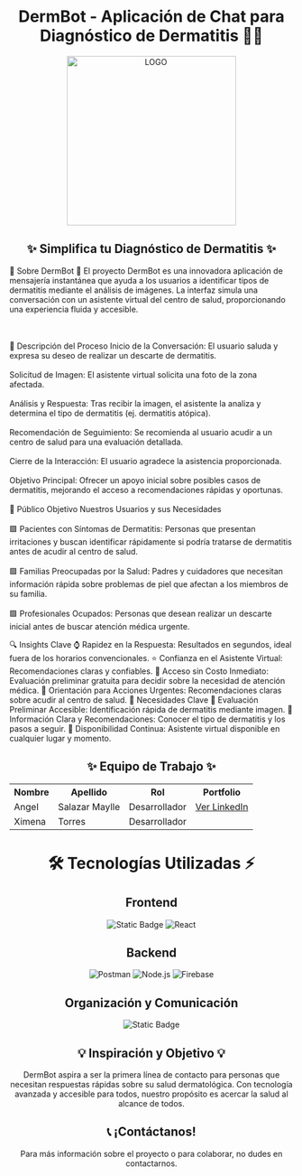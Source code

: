 <h1 align="center"> DermBot - Aplicación de Chat para Diagnóstico de Dermatitis 🤖💬</h1> <div align="center"> <img src="https://i.postimg.cc/6psGzxf8/Dermabot.jpg" width="300" alt="LOGO"> </div> <div align="center"> <h2>✨ Simplifica tu Diagnóstico de Dermatitis ✨</h2> </div>
📱 Sobre DermBot 🤖
El proyecto DermBot es una innovadora aplicación de mensajería instantánea que ayuda a los usuarios a identificar tipos de dermatitis mediante el análisis de imágenes. La interfaz simula una conversación con un asistente virtual del centro de salud, proporcionando una experiencia fluida y accesible.

 <br></br>
📝 Descripción del Proceso
Inicio de la Conversación: El usuario saluda y expresa su deseo de realizar un descarte de dermatitis.
 <br></br>
Solicitud de Imagen: El asistente virtual solicita una foto de la zona afectada.
 <br></br>
Análisis y Respuesta: Tras recibir la imagen, el asistente la analiza y determina el tipo de dermatitis (ej. dermatitis atópica).
 <br></br>
Recomendación de Seguimiento: Se recomienda al usuario acudir a un centro de salud para una evaluación detallada.
 <br></br>
Cierre de la Interacción: El usuario agradece la asistencia proporcionada.
 <br></br>
Objetivo Principal: Ofrecer un apoyo inicial sobre posibles casos de dermatitis, mejorando el acceso a recomendaciones rápidas y oportunas.
 <br></br>
🎯 Público Objetivo
Nuestros Usuarios y sus Necesidades
 <br></br>
🟩 Pacientes con Síntomas de Dermatitis: Personas que presentan irritaciones y buscan identificar rápidamente si podría tratarse de dermatitis antes de acudir al centro de salud.
 <br></br>
🟩 Familias Preocupadas por la Salud: Padres y cuidadores que necesitan información rápida sobre problemas de piel que afectan a los miembros de su familia.
 <br></br>
🟩 Profesionales Ocupados: Personas que desean realizar un descarte inicial antes de buscar atención médica urgente.

🔍 Insights Clave
⌚ Rapidez en la Respuesta: Resultados en segundos, ideal fuera de los horarios convencionales.
⭐ Confianza en el Asistente Virtual: Recomendaciones claras y confiables.
💸 Acceso sin Costo Inmediato: Evaluación preliminar gratuita para decidir sobre la necesidad de atención médica.
🔮 Orientación para Acciones Urgentes: Recomendaciones claras sobre acudir al centro de salud.
🚀 Necesidades Clave
🔹 Evaluación Preliminar Accesible: Identificación rápida de dermatitis mediante imagen.
🔹 Información Clara y Recomendaciones: Conocer el tipo de dermatitis y los pasos a seguir.
🔹 Disponibilidad Continua: Asistente virtual disponible en cualquier lugar y momento.
<h2 align="center">✨ Equipo de Trabajo ✨</h2> <div align="center"> <table> <tr> <th>Nombre</th> <th>Apellido</th> <th>Rol</th> <th>Portfolio</th> </tr> <tr> <td>Angel</td> <td>Salazar Maylle</td> <td>Desarrollador</td> <td><a href="https://www.linkedin.com/in/angel-salazar-maylle-36236b198/" target="_blank">Ver LinkedIn</a></td> </tr> <tr> <td>Ximena</td> <td>Torres</td> <td>Desarrollador</td> </tr> </table> </div>
<div align="center"> <h1>🛠️ Tecnologías Utilizadas ⚡</h1> </div> 
<div align='center'> <h2>Frontend</h2> </div> <div align='center'>
  
![Static Badge](https://img.shields.io/badge/Figma-%23F24E1E?style=for-the-badge&logo=figma&logoColor=white)
![React](https://img.shields.io/static/v1?style=for-the-badge&message=React&color=222222&logo=React&logoColor=61DAFB&label=)

</div> <div align='center'> <h2>Backend</h2> </div> <div align='center'>

![Postman](https://img.shields.io/badge/Postman-FF6C37?style=for-the-badge&logo=postman&logoColor=white)
![Node.js](https://img.shields.io/badge/Node.js-339933?style=for-the-badge&logo=node.js&logoColor=white)
![Firebase](https://img.shields.io/badge/Firebase-FFCA28?style=for-the-badge&logo=firebase&logoColor=black)

</div> <div align='center'> <h2>Organización y Comunicación</h2> </div> <div align="center">
  
![Static Badge](https://img.shields.io/badge/WhatsApp-25D366?style=for-the-badge&logo=whatsapp&logoColor=white) 

</div>
<h2 align="center">💡 Inspiración y Objetivo 💡</h2> <div align="center"> DermBot aspira a ser la primera línea de contacto para personas que necesitan respuestas rápidas sobre su salud dermatológica. Con tecnología avanzada y accesible para todos, nuestro propósito es acercar la salud al alcance de todos. </div>
<h2 align="center">📞 ¡Contáctanos!</h2> <div align="center"> Para más información sobre el proyecto o para colaborar, no dudes en contactarnos. </div>
